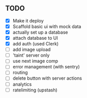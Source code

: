 ## TODO

- [x] Make it deploy
- [x] Scaffold basic ui with mock data
- [x] actually set up a database
- [x] attach database to UI
- [x] add auth (used Clerk)
- [ ] add image upload
- [ ] 'taint' server only
- [ ] use next image comp
- [ ] error management (with sentry)
- [ ] routing
- [ ] delete button with server actions
- [ ] analytics
- [ ] ratelimiting (upstash)
